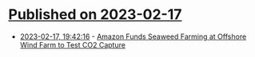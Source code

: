 # [Published on 2023-02-17](index.md)

* [2023-02-17, 19:42:16](https://news.ycombinator.com/item?id=34839380) - [Amazon Funds Seaweed Farming at Offshore Wind Farm to Test CO2 Capture](https://maritime-executive.com/article/amazon-funds-seaweed-farming-test-of-co2-capture-at-offshore-wind-farm)
